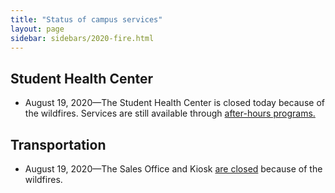 ```yaml
---
title: "Status of campus services"
layout: page
sidebar: sidebars/2020-fire.html
---
```


## Student Health Center

- August 19, 2020—The Student Health Center is closed today because of the wildfires. Services are still available through [after-hours programs.](https://healthcenter.ucsc.edu/forms/student-handbook/HC-816-After-Hours-Care-Info-Sheet.pdf)

## Transportation

- August 19, 2020—The Sales Office and Kiosk [are closed](https://taps.ucsc.edu/news-events/news/2020-08-19-sales-office-closure.html) because of the wildfires.

